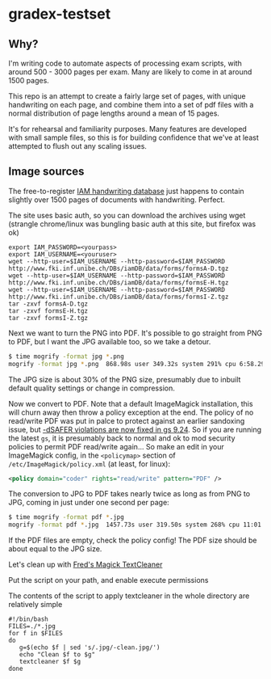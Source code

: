 # gradex-testset

## Why?

I'm writing code to automate aspects of processing exam scripts, with around 500 - 3000 pages per exam. Many are likely to come in at around 1500 pages.

This repo is an attempt to create a fairly large set of pages, with unique handwriting on each page, and combine them into a set of pdf files with a normal distribution of page lengths around a mean of 15 pages.

It's for rehearsal and familiarity purposes. Many features are developed with small sample files, so this is for building confidence that we've at least attempted to flush out any scaling issues.


## Image sources

The free-to-register 
[IAM handwriting database](http://www.fki.inf.unibe.ch/databases/iam-handwriting-database) just happens to contain slightly over 1500 pages of documents with handwriting. Perfect.

The site uses basic auth, so you can download the archives using wget (strangle chrome/linux was bungling basic auth at this site, but firefox was ok)
```
export IAM_PASSWORD=<yourpass>
export IAM_USERNAME=<youruser>
wget --http-user=$IAM_USERNAME --http-password=$IAM_PASSWORD http://www.fki.inf.unibe.ch/DBs/iamDB/data/forms/formsA-D.tgz
wget --http-user=$IAM_USERNAME --http-password=$IAM_PASSWORD http://www.fki.inf.unibe.ch/DBs/iamDB/data/forms/formsE-H.tgz
wget --http-user=$IAM_USERNAME --http-password=$IAM_PASSWORD http://www.fki.inf.unibe.ch/DBs/iamDB/data/forms/formsI-Z.tgz
tar -zxvf formsA-D.tgz
tar -zxvf formsE-H.tgz
tar -zxvf formsI-Z.tgz
```

Next we want to turn the PNG into PDF. It's possible to go straight from PNG to PDF, but I want the JPG available too, so we take a detour.

```zsh
$ time mogrify -format jpg *.png
mogrify -format jpg *.png  868.98s user 349.32s system 291% cpu 6:58.29 total
```

The JPG size is about 30% of the PNG size, presumably due to inbuilt default quality settings or change in compression.

Now we convert to PDF. Note that a default ImageMagick installation, this will churn away then throw a policy exception at the end. The policy of no read/write PDF was put in palce to protect against an earlier sandoxing issue, but [-dSAFER violations are now fixed in gs 9.24](https://www.kb.cert.org/vuls/id/332928/). So if you are running the latest ```gs```, it is presumably back to normal and ok to mod security policies to permit PDF read/write again... So make an edit in your ImageMagick config, in the ```<policymap>``` section of ```/etc/ImageMagick/policy.xml``` (at least, for linux):

```xml
<policy domain="coder" rights="read/write" pattern="PDF" />
```

The conversion to JPG to PDF takes nearly twice as long as from PNG to JPG, coming in just under one second per page:

```zsh
$ time mogrify -format pdf *.jpg      
mogrify -format pdf *.jpg  1457.73s user 319.50s system 268% cpu 11:01.16 total
```

If the PDF files are empty, check the policy config! The PDF size should be about equal to the JPG size. 

Let's clean up with [Fred's Magick TextCleaner](http://www.fmwconcepts.com/imagemagick/textcleaner/index.php)

Put the script on your path, and enable execute permissions

The contents of the script to apply textcleaner in the whole directory are relatively simple
```
#!/bin/bash
FILES=./*.jpg
for f in $FILES
do
   g=$(echo $f | sed 's/.jpg/-clean.jpg/')
   echo "Clean $f to $g"
   textcleaner $f $g
done
```

